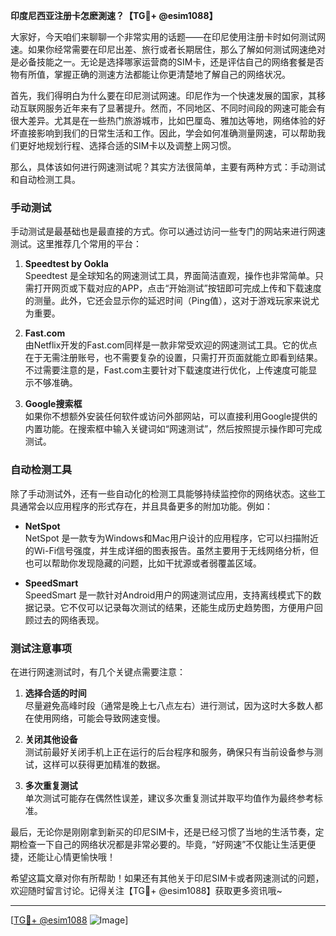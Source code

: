 **印度尼西亚注册卡怎麽測速？【TG💪+ @esim1088】**

大家好，今天咱们来聊聊一个非常实用的话题——在印尼使用注册卡时如何测试网速。如果你经常需要在印尼出差、旅行或者长期居住，那么了解如何测试网速绝对是必备技能之一。无论是选择哪家运营商的SIM卡，还是评估自己的网络套餐是否物有所值，掌握正确的测速方法都能让你更清楚地了解自己的网络状况。

首先，我们得明白为什么要在印尼测试网速。印尼作为一个快速发展的国家，其移动互联网服务近年来有了显著提升。然而，不同地区、不同时间段的网速可能会有很大差异。尤其是在一些热门旅游城市，比如巴厘岛、雅加达等地，网络体验的好坏直接影响到我们的日常生活和工作。因此，学会如何准确测量网速，可以帮助我们更好地规划行程、选择合适的SIM卡以及调整上网习惯。

那么，具体该如何进行网速测试呢？其实方法很简单，主要有两种方式：手动测试和自动检测工具。

### 手动测试

手动测试是最基础也是最直接的方式。你可以通过访问一些专门的网站来进行网速测试。这里推荐几个常用的平台：

1. **Speedtest by Ookla**  
   Speedtest 是全球知名的网速测试工具，界面简洁直观，操作也非常简单。只需打开网页或下载对应的APP，点击“开始测试”按钮即可完成上传和下载速度的测量。此外，它还会显示你的延迟时间（Ping值），这对于游戏玩家来说尤为重要。

2. **Fast.com**  
   由Netflix开发的Fast.com同样是一款非常受欢迎的网速测试工具。它的优点在于无需注册账号，也不需要复杂的设置，只需打开页面就能立即看到结果。不过需要注意的是，Fast.com主要针对下载速度进行优化，上传速度可能显示不够准确。

3. **Google搜索框**  
   如果你不想额外安装任何软件或访问外部网站，可以直接利用Google提供的内置功能。在搜索框中输入关键词如“网速测试”，然后按照提示操作即可完成测试。

### 自动检测工具

除了手动测试外，还有一些自动化的检测工具能够持续监控你的网络状态。这些工具通常会以应用程序的形式存在，并且具备更多的附加功能。例如：

- **NetSpot**  
  NetSpot 是一款专为Windows和Mac用户设计的应用程序，它可以扫描附近的Wi-Fi信号强度，并生成详细的图表报告。虽然主要用于无线网络分析，但也可以帮助你发现隐藏的问题，比如干扰源或者弱覆盖区域。

- **SpeedSmart**  
  SpeedSmart 是一款针对Android用户的网速测试应用，支持离线模式下的数据记录。它不仅可以记录每次测试的结果，还能生成历史趋势图，方便用户回顾过去的网络表现。

### 测试注意事项

在进行网速测试时，有几个关键点需要注意：

1. **选择合适的时间**  
   尽量避免高峰时段（通常是晚上七八点左右）进行测试，因为这时大多数人都在使用网络，可能会导致网速变慢。

2. **关闭其他设备**  
   测试前最好关闭手机上正在运行的后台程序和服务，确保只有当前设备参与测试，这样可以获得更加精准的数据。

3. **多次重复测试**  
   单次测试可能存在偶然性误差，建议多次重复测试并取平均值作为最终参考标准。

最后，无论你是刚刚拿到新买的印尼SIM卡，还是已经习惯了当地的生活节奏，定期检查一下自己的网络状况都是非常必要的。毕竟，“好网速”不仅能让生活更便捷，还能让心情更愉快哦！

希望这篇文章对你有所帮助！如果还有其他关于印尼SIM卡或者网速测试的问题，欢迎随时留言讨论。记得关注【TG💪+ @esim1088】获取更多资讯哦~

---

[[TG💪+ @esim1088](https://t.me/s/esim1088) ![Image](https://i.postimg.cc/4NQfJmqS/Snipaste-2025-05-13-00-14-12.png)]